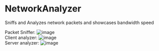 # NetworkAnalyzer
Sniffs and Analyzes network packets and showcases bandwidth speed

Packet Sniffer:
![image](https://user-images.githubusercontent.com/98561646/235476814-99eff0f5-0ba9-495c-8742-46f5e98ef930.png)
<br>
Client analyzer:
![image](https://user-images.githubusercontent.com/98561646/235477182-9b15c681-2e17-463c-84c0-99e7d2a28c3d.png)
<br>
Server analyzer:
![image](https://user-images.githubusercontent.com/98561646/235477503-41d6711c-eb12-4393-8437-3eb5f46c9e53.png)


